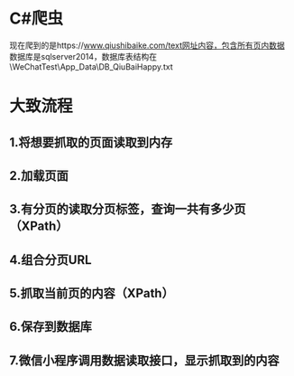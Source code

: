 # C#爬虫
 现在爬到的是https://www.qiushibaike.com/text网址内容，包含所有页内数据
 数据库是sqlserver2014，数据库表结构在\WeChatTest\App_Data\DB_QiuBaiHappy.txt
# 大致流程
## 1.将想要抓取的页面读取到内存
## 2.加载页面
## 3.有分页的读取分页标签，查询一共有多少页（XPath）
## 4.组合分页URL
## 5.抓取当前页的内容（XPath）
## 6.保存到数据库
## 7.微信小程序调用数据读取接口，显示抓取到的内容
